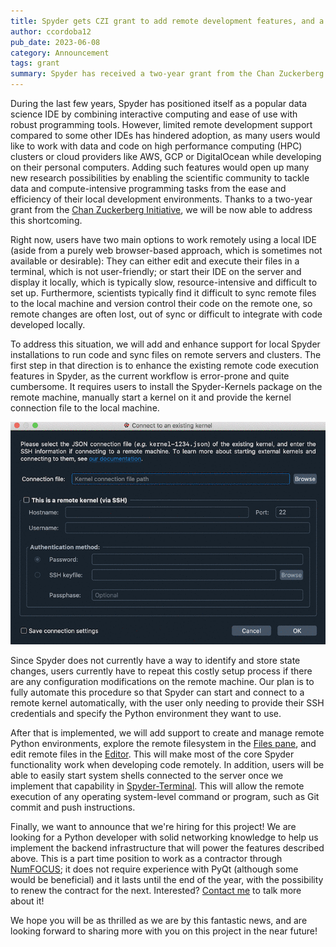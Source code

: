 ```yaml
---
title: Spyder gets CZI grant to add remote development features, and a new job opening!
author: ccordoba12
pub_date: 2023-06-08
category: Announcement
tags: grant
summary: Spyder has received a two-year grant from the Chan Zuckerberg Initiative to add remote development capabilities to our beloved IDE. This means you'll be able to easily take advantage of the vast resources offered by HPC clusters or the cloud to execute your code, while working from the comfort of your personal computer. And if you're interested in helping us implement that, we may have just the job opportunity for you!
---
```


During the last few years, Spyder has positioned itself as a popular data science IDE by combining interactive computing and ease of use with robust programming tools.
However, limited remote development support compared to some other IDEs has hindered adoption, as many users would like to work with data and code on high performance computing (HPC) clusters or cloud providers like AWS, GCP or DigitalOcean while developing on their personal computers. Adding such features would open up many new research possibilities by enabling the scientific community to tackle data and compute-intensive programming tasks from the ease and efficiency of their local development environments. Thanks to a two-year grant from the [Chan Zuckerberg Initiative](https://chanzuckerberg.com/), we will be now able to address this shortcoming.

Right now, users have two main options to work remotely using a local IDE (aside from a purely web browser-based approach, which is sometimes not available or desirable):
They can either edit and execute their files in a terminal, which is not user-friendly; or start their IDE on the server and display it locally, which is typically slow, resource-intensive and difficult to set up. Furthermore, scientists typically find it difficult to sync remote files to the local machine and version control their code on the remote one, so remote changes are often lost, out of sync or difficult to integrate with code developed locally.

To address this situation, we will add and enhance support for local Spyder installations to run code and sync files on remote servers and clusters.
The first step in that direction is to enhance the existing remote code execution features in Spyder, as the current workflow is error-prone and quite cumbersome.
It requires users to install the Spyder-Kernels package on the remote machine, manually start a kernel on it and provide the kernel connection file to the local machine.

![Dialog to create a connection to a remote kernel](remote-kernel-connection.png)

Since Spyder does not currently have a way to identify and store state changes, users currently have to repeat this costly setup process if there are any configuration modifications on the remote machine. Our plan is to fully automate this procedure so that Spyder can start and connect to a remote kernel automatically, with the user only needing to provide their SSH credentials and specify the Python environment they want to use.

After that is implemented, we will add support to create and manage remote Python environments, explore the remote filesystem in the [Files pane](https://docs.spyder-ide.org/current/panes/fileexplorer.html), and edit remote files in the [Editor](https://docs.spyder-ide.org/current/panes/editor.html). This will make most of the core Spyder functionality work when developing code remotely. In addition, users will be able to easily start system shells connected to the server once we implement that capability in [Spyder-Terminal](https://github.com/spyder-ide/spyder-terminal). This will allow the remote execution of any operating system-level command or program, such as Git commit and push instructions.

Finally, we want to announce that we're hiring for this project! We are looking for a Python developer with solid networking knowledge to help us implement the backend infrastructure that will power the features described above. This is a part time position to work as a contractor through [NumFOCUS](https://numfocus.org/); it does not require experience with PyQt (although some would be beneficial) and it lasts until the end of the year, with the possibility to renew the contract for the next. Interested? [Contact me](mailto:ccordoba12@gmail.com) to talk more about it!

We hope you will be as thrilled as we are by this fantastic news, and are looking forward to sharing more with you on this project in the near future!

